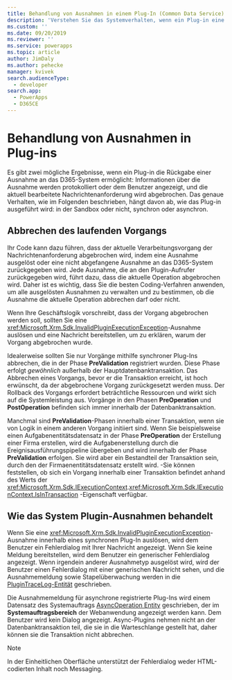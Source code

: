 ```yaml
---
title: Behandlung von Ausnahmen in einem Plug-In (Common Data Service) | Microsoft Docs
description: 'Verstehen Sie das Systemverhalten, wenn ein Plug-in eine Ausnahme an den Aufrufer zurückgibt.'
ms.custom: ''
ms.date: 09/20/2019
ms.reviewer: ''
ms.service: powerapps
ms.topic: article
author: JimDaly
ms.author: pehecke
manager: kvivek
search.audienceType:
  - developer
search.app:
  - PowerApps
  - D365CE
---
```

# <a name="handle-exceptions-in-plug-ins"></a>Behandlung von Ausnahmen in Plug-ins

Es gibt zwei mögliche Ergebnisse, wenn ein Plug-in die Rückgabe einer Ausnahme an das D365-System ermöglicht: Informationen über die Ausnahme werden protokolliert oder dem Benutzer angezeigt, und die aktuell bearbeitete Nachrichtenanforderung wird abgebrochen. Das genaue Verhalten, wie im Folgenden beschrieben, hängt davon ab, wie das Plug-in ausgeführt wird: in der Sandbox oder nicht, synchron oder asynchron.

<a name='cancelling-an-operation'></a>

## <a name="cancelling-the-current-operation"></a>Abbrechen des laufenden Vorgangs

Ihr Code kann dazu führen, dass der aktuelle Verarbeitungsvorgang der Nachrichtenanforderung abgebrochen wird, indem eine Ausnahme ausgelöst oder eine nicht abgefangene Ausnahme an das D365-System zurückgegeben wird. Jede Ausnahme, die an den Plugin-Aufrufer zurückgegeben wird, führt dazu, dass die aktuelle Operation abgebrochen wird. Daher ist es wichtig, dass Sie die besten Coding-Verfahren anwenden, um alle ausgelösten Ausnahmen zu verwalten und zu bestimmen, ob die Ausnahme die aktuelle Operation abbrechen darf oder nicht.

Wenn Ihre Geschäftslogik vorschreibt, dass der Vorgang abgebrochen werden soll, sollten Sie eine <xref:Microsoft.Xrm.Sdk.InvalidPluginExecutionException>-Ausnahme auslösen und eine Nachricht bereitstellen, um zu erklären, warum der Vorgang abgebrochen wurde.

Idealerweise sollten Sie nur Vorgänge mithilfe synchroner Plug-Ins abbrechen, die in der Phase **PreValidation** registriert wurden. Diese Phase erfolgt *gewöhnlich* außerhalb der Hauptdatenbanktransaktion. Das Abbrechen eines Vorgangs, bevor er die Transaktion erreicht, ist hoch erwünscht, da der abgebrochene Vorgang zurückgesetzt werden muss. Der Rollback des Vorgangs erfordert beträchtliche Ressourcen und wirkt sich auf die Systemleistung aus. Vorgänge in den Phasen **PreOperation** und **PostOperation** befinden sich immer innerhalb der Datenbanktransaktion.

Manchmal sind **PreValidation**-Phasen innerhalb einer Transaktion, wenn sie von Logik in einem anderen Vorgang initiiert sind. Wenn Sie beispielsweise einen Aufgabenentitätsdatensatz in der Phase **PreOperation** der Erstellung einer Firma erstellen, wird die Aufgabenerstellung durch die Ereignisausführungspipeline übergeben und wird innerhalb der Phase **PreValidation** erfolgen. Sie wird aber ein Bestandteil der Transaktion sein, durch den der Firmaenentitätsdatensatz erstellt wird. -Sie können feststellen, ob sich ein Vorgang innerhalb einer Transaktion befindet anhand des Werts der <xref:Microsoft.Xrm.Sdk.IExecutionContext>.<xref:Microsoft.Xrm.Sdk.IExecutionContext.IsInTransaction> -Eigenschaft verfügbar.

## <a name="how-the-system-handles-plug-in-exceptions"></a>Wie das System Plugin-Ausnahmen behandelt

Wenn Sie eine <xref:Microsoft.Xrm.Sdk.InvalidPluginExecutionException>-Ausnahme innerhalb eines synchronen Plug-In auslösen, wird dem Benutzer ein Fehlerdialog mit Ihrer Nachricht angezeigt. Wenn Sie keine Meldung bereitstellen, wird dem Benutzer ein generischer Fehlerdialog angezeigt. Wenn irgendein anderer Ausnahmetyp ausgelöst wird, wird der Benutzer einen Fehlerdialog mit einer generischen Nachricht sehen, und die Ausnahmemeldung sowie Stapelüberwachung werden in die [PluginTraceLog-Entität](reference/entities/plugintracelog.md) geschrieben.

Die Ausnahmemeldung für asynchrone registrierte Plug-Ins wird einem Datensatz des Systemauftrags [AsyncOperation Entity](reference/entities/asyncoperation.md) geschrieben, der im **Systemauftragsbereich** der Webanwendung angezeigt werden kann. Dem Benutzer wird kein Dialog angezeigt. Async-Plugins nehmen nicht an der Datenbanktransaktion teil, die sie in die Warteschlange gestellt hat, daher können sie die Transaktion nicht abbrechen.

> [!NOTE]
> In der Einheitlichen Oberfläche unterstützt der Fehlerdialog weder HTML-codierten Inhalt noch Messaging.
